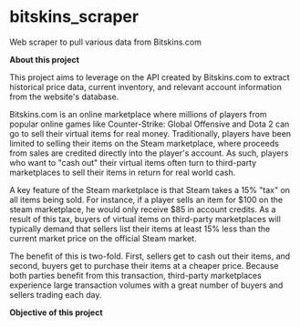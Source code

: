 # bitskins_scraper
Web scraper to pull various data from Bitskins.com

**About this project**

This project aims to leverage on the API created by Bitskins.com to extract historical price data, current inventory, and relevant account information from the website's database. 

Bitskins.com is an online marketplace where millions of players from popular online games like Counter-Strike: Global Offensive and Dota 2 can go to sell their virtual items for real money. Traditionally, players have been limited to selling their items on the Steam marketplace, where proceeds from sales are credited directly into the player's account. As such, players who want to "cash out" their virtual items often turn to third-party marketplaces to sell their items in return for real world cash. 

A key feature of the Steam marketplace is that Steam takes a 15% "tax" on all items being sold. For instance, if a player sells an item for $100 on the steam marketplace, he would only receive $85 in account credits. As a result of this tax, buyers of virtual items on third-party marketplaces will typically demand that sellers list their items at least 15% less than the current market price on the official Steam market. 

The benefit of this is two-fold. First, sellers get to cash out their items, and second, buyers get to purchase their items at a cheaper price. Because both parties benefit from this transaction, third-party marketplaces experience large transaction volumes with a great number of buyers and sellers trading each day. 

**Objective of this project**
